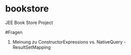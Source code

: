 # bookstore
JEE Book Store Project

#Fragen
1. Meinung zu ConstructorExpressions vs. NativeQuery - ResultSetMapping
